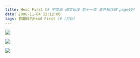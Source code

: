 ```yaml
---
title: Head First C# 中文版 图文皆译 第十一章 事件和代理 page494
date: 2008-11-04 13:12:00
tags: 我翻译的Head First C#（习作）
---
```

![](https://p-blog.csdn.net/images/p_blog_csdn_net/cuipengfei1/EntryImages/20081104/%E6%88%AA%E5%9B%BE00633614011241236250.jpg) 

![](https://p-blog.csdn.net/images/p_blog_csdn_net/cuipengfei1/EntryImages/20081104/%E6%88%AA%E5%9B%BE01633614011241705000.jpg) 

![](https://p-blog.csdn.net/images/p_blog_csdn_net/cuipengfei1/EntryImages/20081104/%E6%88%AA%E5%9B%BE02633614011242486250.jpg)



